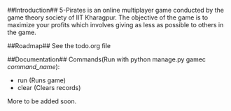 ##Introduction##
5-Pirates is an online multiplayer game conducted by the game theory society of IIT Kharagpur. The objective of the game is to maximize your profits which involves giving as less as possible to others in the game.

##Roadmap##
See the todo.org file

##Documentation##
Commands(Run with python manage.py gamec *command_name*):

 - run (Runs game)
 - clear (Clears records)

More to be added soon.